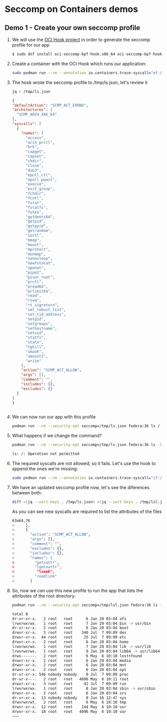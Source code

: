 # Seccomp on Containers demos

## Demo 1 - Create your own seccomp profile

1. We will use the [OCI Hook project](https://github.com/containers/oci-seccomp-bpf-hook) in order to generate the seccomp profile for our app

    ~~~sh
    $ sudo dnf install oci-seccomp-bpf-hook.x86_64 oci-seccomp-bpf-hook-tests.x86_64
    ~~~
3. Create a container with the OCI Hook which runs our application:

    ~~~sh
    sudo podman run --rm --annotation io.containers.trace-syscall="of:/tmp/ls.json" fedora:36 ls / > /dev/null
    ~~~
3. The hook wrote the seccomp profile to /tmp/ls.json, let's review it

    ~~~sh
    jq < /tmp/ls.json
    ~~~
    
    ```json
    {
    "defaultAction": "SCMP_ACT_ERRNO",
    "architectures": [
      "SCMP_ARCH_X86_64"
    ],
    "syscalls": [
      {
        "names": [
          "access",
          "arch_prctl",
          "brk",
          "capget",
          "capset",
          "chdir",
          "close",
          "dup3",
          "epoll_ctl",
          "epoll_pwait",
          "execve",
          "exit_group",
          "fchdir",
          "fcntl",
          "fstat",
          "fstatfs",
          "futex",
          "getdents64",
          "getpid",
          "getppid",
          "getrandom",
          "ioctl",
          "mmap",
          "mount",
          "mprotect",
          "munmap",
          "nanosleep",
          "newfstatat",
          "openat",
          "pipe2",
          "pivot_root",
          "prctl",
          "pread64",
          "prlimit64",
          "read",
          "rseq",
          "rt_sigreturn",
          "set_robust_list",
          "set_tid_address",
          "setgid",
          "setgroups",
          "sethostname",
          "setuid",
          "statfs",
          "statx",
          "tgkill",
          "umask",
          "umount2",
          "write"
        ],
        "action": "SCMP_ACT_ALLOW",
        "args": [],
        "comment": "",
        "includes": {},
        "excludes": {}
      }
    ]
    }
  
   ```
   
4. We can now run our app with this profile

    ~~~sh
    podman run --rm --security-opt seccomp=/tmp/ls.json fedora:36 ls /
    ~~~
5. What happens if we change the command?

    ~~~sh
    podman run --rm --security-opt seccomp=/tmp/ls.json fedora:36 ls -l /
    ~~~
    ~~~sh
    ls: /: Operation not permitted
    ~~~
6. The required syscalls are not allowed, so it fails. Let's use the hook to append the ones we're missing:

    ~~~sh
    sudo podman run --rm --annotation io.containers.trace-syscall="if:/tmp/ls.json;of:/tmp/lsl.json" fedora:36 ls -l / > /dev/null
    ~~~
7. We have an updated seccomp profile now, let's see the diferences between both:

    ~~~sh
    diff <(jq --sort-keys . /tmp/ls.json) <(jq --sort-keys . /tmp/lsl.json)
    ~~~
    As you can see new syscalls are required to list the attributes of the files
    ~~~sh
    63a64,76
    >     },
    >     {
    >       "action": "SCMP_ACT_ALLOW",
    >       "args": [],
    >       "comment": "",
    >       "excludes": {},
    >       "includes": {},
    >       "names": [
    >         "getxattr",
    >         "lgetxattr",
    >          "lseek",
    >         "readlink"
    >       ]
    ~~~

8. So, now we can use this new profile to run the app that lists the attributes of the root directory:

    ~~~sh
    podman run --rm --security-opt seccomp=/tmp/lsl.json fedora:36 ls -l /
    ~~~
    ~~~~sh
    total 8
    dr-xr-xr-x.   2 root   root      6 Jan 20 03:04 afs
    lrwxrwxrwx.   1 root   root      7 Jan 20 03:04 bin -> usr/bin
    dr-xr-xr-x.   2 root   root      6 Jan 20 03:04 boot
    drwxr-xr-x.   5 root   root    340 Jul  7 09:09 dev
    drwxr-xr-x.  44 root   root     25 Jul  7 09:09 etc
    drwxr-xr-x.   2 root   root      6 Jan 20 03:04 home
    lrwxrwxrwx.   1 root   root      7 Jan 20 03:04 lib -> usr/lib
    lrwxrwxrwx.   1 root   root      9 Jan 20 03:04 lib64 -> usr/lib64
    drwx------.   2 root   root      6 May  6 10:10 lost+found
    drwxr-xr-x.   2 root   root      6 Jan 20 03:04 media
    drwxr-xr-x.   2 root   root      6 Jan 20 03:04 mnt
    drwxr-xr-x.   2 root   root      6 Jan 20 03:04 opt
    dr-xr-xr-x. 546 nobody nobody    0 Jul  7 09:09 proc
    dr-xr-x---.   2 root   root   4096 May  6 10:11 root
    drwxr-xr-x.   3 root   root     42 Jul  7 09:09 run
    lrwxrwxrwx.   1 root   root      8 Jan 20 03:04 sbin -> usr/sbin
    drwxr-xr-x.   2 root   root      6 Jan 20 03:04 srv
    dr-xr-xr-x.  13 nobody nobody    0 Jun 16 12:47 sys
    drwxrwxrwt.   2 root   root      6 May  6 10:10 tmp
    drwxr-xr-x.  12 root   root    144 May  6 10:10 usr
    drwxr-xr-x.  18 root   root   4096 May  6 10:10 var
    ~~~

